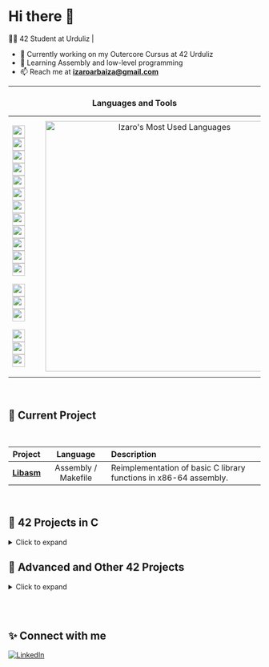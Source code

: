 # Hi there 👋
🧑‍💻 42 Student at Urduliz | 
- 🔭 Currently working on my Outercore Cursus at 42 Urduliz
- 🌱 Learning Assembly and low-level programming
- 📫 Reach me at **izaroarbaiza@gmail.com**
<hr>  
  
### <p align="center">**Languages and Tools**</p>

<table align="center" style="border: none; width: 100%; table-layout: fixed;">
  <tr>
    <!-- Columna de badges -->
    <td style="text-align: center; vertical-align: middle; width: 60%; max-width: 800px;">
      <p align="center">
        <img src="https://img.shields.io/badge/C-00599C?style=for-the-badge&logo=c&logoColor=white" height="25"/>
        <img src="https://img.shields.io/badge/c++-%2300599C.svg?style=for-the-badge&logo=c%2B%2B&logoColor=white" height="25"/>
        <img src="https://img.shields.io/badge/Java-ED8B00?style=for-the-badge&logo=openjdk&logoColor=white" height="25"/>
        <img src="https://img.shields.io/badge/javascript-%23323330.svg?style=for-the-badge&logo=javascript&logoColor=%23F7DF1E" height="25"/>
        <img src="https://img.shields.io/badge/Python-14354C?style=for-the-badge&logo=python&logoColor=white" height="25"/>
        <img src="https://img.shields.io/badge/django-%23092E20.svg?style=for-the-badge&logo=django&logoColor=white" height="25"/>
        <img src="https://img.shields.io/badge/HTML5-E34F26?style=for-the-badge&logo=html5&logoColor=white" height="25"/>
        <img src="https://img.shields.io/badge/CSS3-1572B6?style=for-the-badge&logo=css3&logoColor=white" height="25"/>
        <img src="https://img.shields.io/badge/GIT-E44C30?style=for-the-badge&logo=git&logoColor=white" height="25"/>
        <img src="https://img.shields.io/badge/docker-%230db7ed.svg?style=for-the-badge&logo=docker&logoColor=white" height="25"/>
        <img src="https://img.shields.io/badge/postgres-%23316192.svg?style=for-the-badge&logo=postgresql&logoColor=white" height="25"/>
        <img src="https://img.shields.io/badge/MariaDB-003545?style=for-the-badge&logo=mariadb&logoColor=white" height="25"/>
      </p>
      <p align="center">
        <img src="https://img.shields.io/badge/VirtualBox-183A61?logo=virtualbox&logoColor=white&style=for-the-badge" height="25"/>
        <img src="https://img.shields.io/badge/Adobe%20Photoshop-31A8FF?logo=adobephotoshop&logoColor=fff&style=for-the-badge" height="25"/>
        <img src="https://img.shields.io/badge/Adobe%20Premiere%20Pro-99F?logo=adobepremierepro&logoColor=fff&style=for-the-badge" height="25"/>
      </p>
      <p align="center">
        <img src="https://img.shields.io/badge/Ubuntu-E95420?style=for-the-badge&logo=ubuntu&logoColor=white" height="25"/>
        <img src="https://img.shields.io/badge/Windows-0078D6?style=for-the-badge&logo=windows&logoColor=white" height="25"/>
        <img src="https://img.shields.io/badge/mac%20os-000000?style=for-the-badge&logo=macos&logoColor=F0F0F0" height="25"/>
      </p>
    </td>
    <td style="text-align: center; vertical-align: middle; width: 40%;">
      <img 
        src="https://github-readme-stats.vercel.app/api/top-langs/?username=IzaroArbaiza&layout=compact&size_weight=0.5&count_weight=0.5&hide=Objective-C,TeX,Perl,Roff,M4&langs_count=13"
        alt="Izaro's Most Used Languages" 
        width="500px"
        style="max-width: 90%; min-width: 400px;"
      />
    </td>
  </tr>
</table>

<br>

## 🚀 Current Project

<br>

| Project | Language | Description |
|:--:|:--:|:--|
| [**Libasm**](https://github.com/IzaroArbaiza/libasm) | Assembly / Makefile | Reimplementation of basic C library functions in x86-64 assembly. |

<br>

## 🧩 42 Projects in C

<details>
<summary>Click to expand</summary>
<br>

| Project | Language | Description |
|:--:|:--:|:--|
| [**Libft**](https://github.com/IzaroArbaiza/Libft) | C / Makefile | Reimplementation of essential C library functions and basic data structures. |
| [**ft_printf**](https://github.com/IzaroArbaiza/ft_printf) | C / Makefile | Custom version of printf handling formatted output, conversions, and flags. |
| [**get_next_line**](https://github.com/IzaroArbaiza/get_next_line) | C | Function that reads and returns one line at a time from a file descriptor, managing internal buffers. |
| [**Minitalk**](https://github.com/IzaroArbaiza/Minitalk) | C / Makefile | Client-server program that sends messages between processes using UNIX signals. |
| [**So_long**](https://github.com/IzaroArbaiza/so_long) | C / Makefile / MiniLibX | Simple 2D game using MiniLibX, handling player movement, collision, and map parsing. |
| [**Push_swap**](https://github.com/IzaroArbaiza/Push_swap) | C / Makefile | Algorithm that sorts integers using two stacks with the minimum number of operations. |
| [**Philosophers**](https://github.com/IzaroArbaiza/Philosophers) | C / Makefile | Multithreaded simulation of the dining philosophers problem using mutexes to prevent deadlocks. |
| [**Minishell**](https://github.com/IzaroArbaiza/Minishell) | C / Makefile | Small UNIX shell that parses and executes commands with pipes, redirections, and environment variables. |
| [**Cub3D**](https://github.com/IzaroArbaiza/Cub3D) | C / Makefile / MiniLibX | 3D raycasting game inspired by Wolfenstein, featuring textures, map parsing, and player movement. |

</details>

## 🧱 Advanced and Other 42 Projects

<details>
<summary>Click to expand</summary>
<br>

| Project | Language | Description |
|:--:|:--:|:--|
| [**NetPractice**](https://github.com/IzaroArbaiza/Netpractice) | TCP/IP | Interactive project to understand and configure basic networking and IP routing. |
| [**CPP Modules (00-09)**](https://github.com/IzaroArbaiza/Cpp) | C++ / Makefile | Series of exercises to learn C++98 OOP concepts like inheritance, polymorphism, and templates. |
| [**Webserv**](https://github.com/IzaroArbaiza/Webserv) | C++ / Makefile | HTTP web server in C++ implementing request parsing, response generation, static file serving, CGI, and multiple clients. |
| [**Inception**](https://github.com/IzaroArbaiza/Inception) | Shell / Docker | Infrastructure project that builds and runs services using Docker containers and Docker Compose. |
| [**ft_transcendence**](https://github.com/IzaroArbaiza/ft_transcendence) | Docker / Django / JavaScript / ... | Full-stack web project creating a multiplayer Pong game with authentication, real-time chat, and matchmaking using modern web technologies. |

</details>

<br><br>

## ✨ Connect with me

[![LinkedIn](https://img.shields.io/badge/linkedin-%230077B5.svg?&style=for-the-badge&logo=linkedin&logoColor=white)](https://www.linkedin.com/in/izaro-arbaiza/)

<!-- 💬 *“Check out my 42 projects above or visit each repository for more details.”* -->
